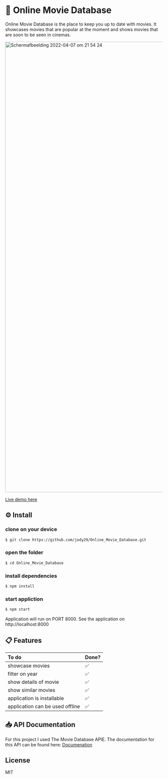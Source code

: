 # 🍿 Online Movie Database
Online Movie Database is the place to keep you up to date with movies. It showcases movies that are popular at the moment and shows movies that are soon to be seen in cinemas.

<img width="1440" alt="Schermafbeelding 2022-04-07 om 21 54 24" src="https://user-images.githubusercontent.com/66092262/162285388-187a52d2-c424-40a3-855f-963ed16edd3a.png">

[Live demo here](https://onlinemoviedata.herokuapp.com/)

<!-- Maybe a table of contents here? 📚 -->

## ⚙️ Install
### clone on your device
``` bash
$ git clone https://github.com/jody29/Online_Movie_Database.git
```
### open the folder
```bash
$ cd Online_Movie_Database
```

### install dependencies
```bash
$ npm install
```

### start appliction
```bash
$ npm start
```

Application will run on PORT 8000. See the application on http://localhost:8000

## 📋 Features
| To do                        | Done? |
| :--------------------------- | :---- |
| showcase movies              | ✅    |
| filter on year               | ✅    |
| show details of movie        | ✅    |
| show similar movies          | ✅    |
| application is installable   | ✅    |
| application can be used offline | ✅    |


<!-- ...you should implement an explanation of client- server rendering choices 🍽 -->

<!-- ...and an activity diagram including the Service Worker 📈 -->

<!-- This would be a good place for a list of enhancements to optimize the critical render path implemented your app  -->

<!-- Maybe a checklist of done stuff and stuff still on your wishlist? ✅ -->

## 📥 API Documentation
For this project I used The Movie Database APIE. The documentation for this API can be found here:
[Documenation](https://developers.themoviedb.org/3/getting-started/introduction)

<!-- We all stand on the shoulders of giants, please link all the sources you used in to create this project. -->

## License
MIT
